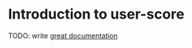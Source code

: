 # Introduction to user-score

TODO: write [great documentation](http://jacobian.org/writing/great-documentation/what-to-write/)

